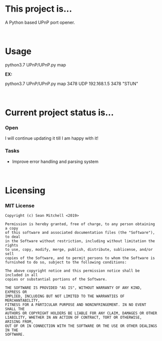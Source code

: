 <h1>This project is...</h1>
<p>A Python based UPnP port opener.</p>
<br>
<h1>Usage</h1>
<p>python3.7 UPnP/UPnP.py map <EXTERNAL PORT> <TCP OR UDP> <INTERNAL IP> <INTERNAL PORT> <DESCRIPTION (USE "QUOTATIONS")></p>
<b>EX:</b>
<p>python3.7 UPnP/UPnP.py map 3478 UDP 192.168.1.5 3478 "STUN"</p>
<br>
<h1>Current project status is...</h1>
<h3>Open</h3>
<p>I will continue updating it till I am happy with it!</p>
<h3>Tasks</h3>
<ul>
<li>Improve error handling and parsing system</li>
</ul>
<br>
<h1>Licensing</h1>
<h3>MIT License</h3>

```
Copyright (c) Sean Mitchell <2019>

Permission is hereby granted, free of charge, to any person obtaining a copy
of this software and associated documentation files (the "Software"), to deal
in the Software without restriction, including without limitation the rights
to use, copy, modify, merge, publish, distribute, sublicense, and/or sell
copies of the Software, and to permit persons to whom the Software is
furnished to do so, subject to the following conditions:

The above copyright notice and this permission notice shall be included in all
copies or substantial portions of the Software.

THE SOFTWARE IS PROVIDED "AS IS", WITHOUT WARRANTY OF ANY KIND, EXPRESS OR
IMPLIED, INCLUDING BUT NOT LIMITED TO THE WARRANTIES OF MERCHANTABILITY,
FITNESS FOR A PARTICULAR PURPOSE AND NONINFRINGEMENT. IN NO EVENT SHALL THE
AUTHORS OR COPYRIGHT HOLDERS BE LIABLE FOR ANY CLAIM, DAMAGES OR OTHER
LIABILITY, WHETHER IN AN ACTION OF CONTRACT, TORT OR OTHERWISE, ARISING FROM,
OUT OF OR IN CONNECTION WITH THE SOFTWARE OR THE USE OR OTHER DEALINGS IN THE
SOFTWARE.
